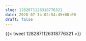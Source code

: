 ```yaml
---
slug: 1282871126318776321
date: 2020-07-14 02:54:45+00:00
draft: false
---
```


{{< tweet 1282871126318776321 >}}
